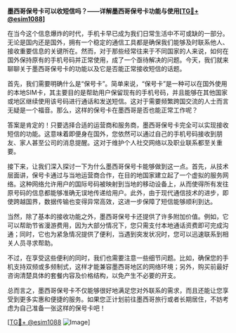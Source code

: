 **墨西哥保号卡可以收短信吗？——详解墨西哥保号卡功能与使用[[TG💪+ @esim1088](https://t.me/s/esim1088)]**

在当今这个信息爆炸的时代，手机卡早已成为我们日常生活中不可或缺的一部分。无论是国内还是国外，拥有一个稳定的通信工具都是确保我们能够及时联系他人、接收重要信息的关键所在。然而，对于那些经常往来于不同国家的人来说，如何在国外保持原有的手机号码并正常使用，成了一个亟待解决的问题。今天，我们就来聊聊关于墨西哥保号卡的功能以及它是否能正常接收短信的话题。

首先，我们需要明确什么是“保号卡”。简单来说，“保号卡”是一种可以在国外使用的本地SIM卡，其主要目的是帮助用户保留现有的手机号码，并且能够在其他国家或地区继续使用该号码进行通话和发送短信。这对于需要频繁跨国交流的人士而言无疑是一个福音。那么，这样的保号卡在墨西哥是否也能正常工作呢？

答案是肯定的！只要选择合适的运营商和服务商，墨西哥保号卡完全可以实现接收短信的功能。这意味着即便身在国外，您依然可以通过自己的手机号码接收到朋友、家人甚至公司的消息提醒。这对于维护个人社交网络以及职业联系都至关重要。

接下来，让我们深入探讨一下为什么墨西哥保号卡能够做到这一点。首先，从技术层面讲，保号卡通过与当地运营商合作，在目的地国家建立起了一个虚拟的服务网络。这种网络允许用户的国际号码被映射到当地的移动设备上，从而使得所有发往原号码的信息都能够准确无误地传递给用户。此外，由于现代通信技术的进步，即使跨越国界，数据传输也变得异常高效，这进一步保障了短信能够顺利到达。

当然，除了基本的接收功能之外，墨西哥保号卡还提供了许多附加价值。例如，它可以帮助节省漫游费用，因为大部分情况下，您只需支付本地通话资费即可完成沟通；同时，它也为紧急情况提供了便利，当遇到突发状况时，您可以迅速联系到相关人员寻求帮助。

不过，在享受这些便利的同时，我们也需要注意一些细节问题。比如，确保您的手机支持双频或多频制式，这样才能兼容墨西哥地区的网络环境；另外，购买前最好咨询清楚具体的套餐内容及价格结构，以免产生不必要的开支。

总而言之，墨西哥保号卡不仅能够很好地满足您对外联系的需求，而且还能让您享受到更多实惠和便捷的服务。如果您正计划前往墨西哥旅行或者长期居住，不妨考虑为自己准备一张这样的保号卡吧！

[[TG💪+ @esim1088](https://t.me/s/esim1088) ![Image](https://i.postimg.cc/4NQfJmqS/Snipaste-2025-05-13-00-14-12.png)]